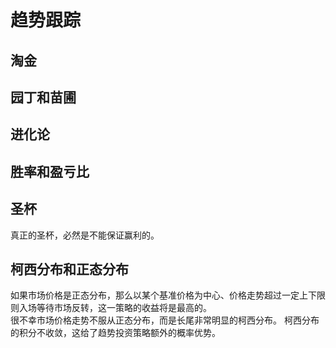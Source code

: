# 趋势跟踪

## 淘金
## 园丁和苗圃
## 进化论
## 胜率和盈亏比
## 圣杯
真正的圣杯，必然是不能保证赢利的。
## 柯西分布和正态分布
如果市场价格是正态分布，那么以某个基准价格为中心、价格走势超过一定上下限则入场等待市场反转，这一策略的收益将是最高的。  
很不幸市场价格走势不服从正态分布，而是长尾非常明显的柯西分布。
柯西分布的积分不收敛，这给了趋势投资策略额外的概率优势。

